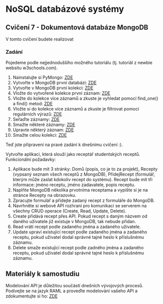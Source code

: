 # NoSQL databázové systémy

## Cvičení 7 - Dokumentová databáze MongoDB

V tomto cvičení budete realizovat 

### Zadání

Pojedeme podle nejjednoduššího možného tutoriálu (tj. tutoriál z newbie websitu w3schools.com).
1. Nainstalujte si PyMongo: [ZDE](https://www.w3schools.com/python/python_mongodb_getstarted.asp)
2. Vytvořte v MongoDB první databázi: [ZDE](https://www.w3schools.com/python/python_mongodb_create_db.asp)
3. Vytvořte v MongoDB první kolekci: [ZDE](https://www.w3schools.com/python/python_mongodb_create_collection.asp)
4. Vložte do vytvořené kolekce první záznam: [ZDE](https://www.w3schools.com/python/python_mongodb_insert.asp)
5. Vložte do kolekce více záznamů a zkuste je vyhledat pomocí find_one() a find() metod: [ZDE](https://www.w3schools.com/python/python_mongodb_find.asp)
6. Vložte si do kolekce více záznamů a zkuste je filtrovat pomocí regulárních výrazů: [ZDE](https://www.w3schools.com/python/python_mongodb_query.asp)
7. Seřaďte záznamy: [ZDE](https://www.w3schools.com/python/python_mongodb_sort.asp)
8. Smažte některé záznamy: [ZDE](https://www.w3schools.com/python/python_mongodb_delete.asp)
9. Upravte některý záznam: [ZDE](https://www.w3schools.com/python/python_mongodb_update.asp)
10. Smažte celou kolekci: [ZDE](https://www.w3schools.com/python/python_mongodb_drop_collection.asp)

Teď jste připravení na pravé zadání k dnešnímu cvičení :).

Vytvořte aplikaci, která slouží jako receptář studentských receptů. Funkcionální požadavky:
1. Aplikace bude mít 3 stránky: Domů (popis, co je to za projekt), Recepty (vypsaný seznam všech receptů z MongoDB), PřidejRecept (formulář, kterým může zaslat kdokoliv recept do systému). Recept bude mít tři informace: jméno receptu, jméno zadavatele, popis receptu.
2. Naplňte MongoDB několika prvotníma receptama a vypište si je na stránce Recepty na obrazovku.
3. Zpracujte formulář a přidejte zadaný recept z formuláře do MongoDB. 
4. Navrhněte si webové API rozhraní pro komunikaci se serverem na všechny CRUD operace (Create, Read, Update, Delete). 
5. Create přidává recept přes API. Pokud recept s daným názvem od daného uživatele již existuje v MongoDB, tak nebude přidan.
6. Read vrátí recept podle zadaného jména a zadaného uživatele.
7. Update upraví existující recept podle zadaného jména a zadaného receptu, pokud uživatel dodal správné tajné heslo k příslušnému záznamu.
8. Delete smaže existující recept podle zadného jména a zadaného receptu, pokud uživatel dodal správné tajné heslo k příslušnému záznamu.

## Materiály k samostudiu

Modelování API je důležitou součástí dnešních vývojových procesů. Podívejte se na jazyk RAML a proveďte modelování vašeho API a zdokumentujte si ho: [ZDE](https://raml.org/)
